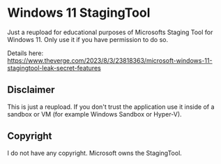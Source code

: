 # Windows 11 StagingTool
Just a reupload for educational purposes of Microsofts Staging Tool for Windows 11. Only use it if you have permission to do so.

Details here: \
https://www.theverge.com/2023/8/3/23818363/microsoft-windows-11-stagingtool-leak-secret-features

## Disclaimer
This is just a reupload. If you don't trust the application use it inside of a sandbox or VM (for example Windows Sandbox or Hyper-V).

## Copyright
I do not have any copyright. Microsoft owns the StagingTool.
